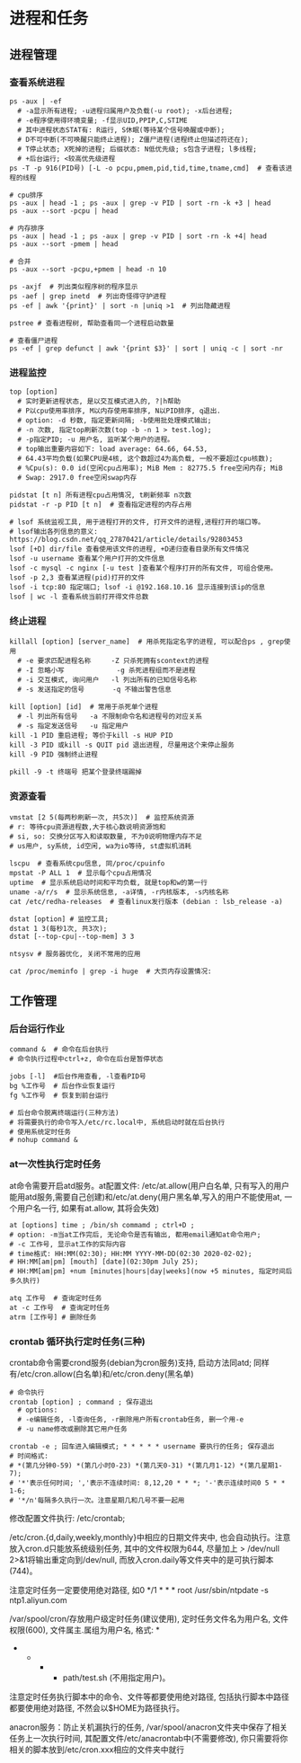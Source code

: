 # 进程和任务

## 进程管理

### 查看系统进程

```
ps -aux | -ef
  # -a显示所有进程; -u进程归属用户及负载(-u root); -x后台进程;
  # -e程序使用得环境变量; -f显示UID,PPIP,C,STIME
  # 其中进程状态STAT有: R运行, S休眠(等待某个信号唤醒或中断);
  # D不可中断(不可唤醒只能终止进程); Z僵尸进程(进程终止但描述符还在);
  # T停止状态; X死掉的进程; 后缀状态: N低优先级; s包含子进程; l多线程;
  # +后台运行; <较高优先级进程
ps -T -p 916(PID号) [-L -o pcpu,pmem,pid,tid,time,tname,cmd]  # 查看该进程的线程

# cpu排序
ps -aux | head -1 ; ps -aux | grep -v PID | sort -rn -k +3 | head
ps -aux --sort -pcpu | head

# 内存排序
ps -aux | head -1 ; ps -aux | grep -v PID | sort -rn -k +4| head
ps -aux --sort -pmem | head

# 合并
ps -aux --sort -pcpu,+pmem | head -n 10

ps -axjf  # 列出类似程序树的程序显示
ps -aef | grep inetd  # 列出奇怪得守护进程
ps -ef | awk '{print}' | sort -n |uniq >1  # 列出隐藏进程

pstree # 查看进程树, 帮助查看同一个进程启动数量

# 查看僵尸进程
ps -ef | grep defunct | awk '{print $3}' | sort | uniq -c | sort -nr
```

### 进程监控

```
top [option]
  # 实时更新进程状态, 是以交互模式进入的, ?|h帮助
  # P以cpu使用率排序, M以内存使用率排序, N以PID排序, q退出.
  # option: -d 秒数, 指定更新间隔; -b使用批处理模式输出; 
  # -n 次数, 指定top刷新次数(top -b -n 1 > test.log); 
  # -p指定PID; -u 用户名, 监听某个用户的进程。
  # top输出重要内容如下: load average: 64.66, 64.53,
  # 64.43平均负载(如果CPU是4核, 这个数超过4为高负载, 一般不要超过cpu核数);
  # %Cpu(s): 0.0 id(空闲cpu占用率); MiB Mem : 82775.5 free空闲内存; MiB
  # Swap: 2917.0 free空闲swap内存

pidstat [t n] 所有进程cpu占用情况, t刷新频率 n次数
pidstat -r -p PID [t n]  # 查看指定进程的内存占用 

# lsof 系统监视工具, 用于进程打开的文件, 打开文件的进程,进程打开的端口等。
# lsof输出各列信息的意义: https://blog.csdn.net/qq_27870421/article/details/92803453
lsof [+D] dir/file 查看使用该文件的进程, +D递归查看目录所有文件情况
lsof -u username 查看某个用户打开的文件信息
lsof -c mysql -c nginx [-u test ]查看某个程序打开的所有文件, 可组合使用。
lsof -p 2,3 查看某进程(pid)打开的文件
lsof -i tcp:80 指定端口; lsof -i @192.168.10.16 显示连接到该ip的信息
lsof | wc -l 查看系统当前打开得文件总数
```

### 终止进程

```
killall [option] [server_name]  # 用杀死指定名字的进程, 可以配合ps , grep使用
  # -e 要求匹配进程名称     -Z 只杀死拥有scontext的进程   
  # -I 忽略小写             -g 杀死进程组而不是进程
  # -i 交互模式, 询问用户   -l 列出所有的已知信号名称
  # -s 发送指定的信号       -q 不输出警告信息

kill [option] [id]  # 常用于杀死单个进程
  # -l 列出所有信号   -a 不限制命令名和进程号的对应关系
  # -s 指定发送信号   -u 指定用户
kill -1 PID 重启进程; 等价于kill -s HUP PID
kill -3 PID 或kill -s QUIT pid 退出进程, 尽量用这个来停止服务
kill -9 PID 强制终止进程

pkill -9 -t 终端号 把某个登录终端踢掉
```

### 资源查看

```
vmstat [2 5(每两秒刷新一次, 共5次)]  # 监控系统资源
# r: 等待cpu资源进程数,大于核心数说明资源饱和
# si, so: 交换分区写入和读取数量, 不为0说明物理内存不足
# us用户, sy系统, id空闲, wa为io等待, st虚拟机消耗

lscpu  # 查看系统cpu信息, 同/proc/cpuinfo
mpstat -P ALL 1  # 显示每个cpu占用情况
uptime  # 显示系统启动时间和平均负载, 就是top和w的第一行
uname -a/r/s  # 显示系统信息, -a详情, -r内核版本, -s内核名称
cat /etc/redha-releases  # 查看linux发行版本 (debian : lsb_release -a)

dstat [option] # 监控工具; 
dstat 1 3(每秒1次, 共3次); 
dstat [--top-cpu|--top-mem] 3 3

ntsysv # 服务器优化, 关闭不常用的应用

cat /proc/meminfo | grep -i huge  # 大页内存设置情况: 
```

## 工作管理

### 后台运行作业

```
command &  # 命令在后台执行
# 命令执行过程中ctrl+z, 命令在后台是暂停状态

jobs [-l]  #后台作用查看, -l查看PID号
bg %工作号  # 后台作业恢复运行
fg %工作号  # 恢复到前台运行

# 后台命令脱离终端运行(三种方法)
# 将需要执行的命令写入/etc/rc.local中, 系统启动时就在后台执行
# 使用系统定时任务
# nohup command &
```

### at一次性执行定时任务

at命令需要开启atd服务。at配置文件: /etc/at.allow(用户白名单, 只有写入的用户能用atd服务,需要自己创建)和/etc/at.deny(用户黑名单,写入的用户不能使用at, 一个用户名一行, 如果有at.allow, 其将会失效)

```
at [options] time ; /bin/sh commamd ; ctrl+D ; 
# option: -m当at工作完后, 无论命令是否有输出, 都用email通知at命令用户; 
# -c 工作号, 显示at工作的实际内容
# time格式: HH:MM(02:30); HH:MM YYYY-MM-DD(02:30 2020-02-02);
# HH:MM[am|pm] [mouth] [date](02:30pm July 25); 
# HH:MM[am|pm] +num [minutes|hours|day|weeks](now +5 minutes, 指定时间后多久执行)

atq 工作号  # 查询定时任务
at -c 工作号  # 查询定时任务
atrm [工作号] # 删除任务
```

### crontab 循环执行定时任务(三种)

crontab命令需要crond服务(debian为cron服务)支持, 启动方法同atd; 同样有/etc/cron.allow(白名单)和/etc/cron.deny(黑名单)

```
# 命令执行
crontab [option] ; command ; 保存退出 
  # options: 
  # -e编辑任务, -l查询任务, -r删除用户所有crontab任务, 删一个用-e
  # -u name修改或删除其它用户任务

crontab -e ; 回车进入编辑模式; * * * * * username 要执行的任务; 保存退出
# 时间格式: 
# *(第几分钟0-59) *(第几小时0-23) *(第几天0-31) *(第几月1-12) *(第几星期1-7); 
# '*'表示任何时间; ','表示不连续时间: 8,12,20 * * *; '-'表示连续时间0 5 * * 1-6;
# '*/n'每隔多久执行一次。注意星期几和几号不要一起用
```

修改配置文件执行: /etc/crontab;

/etc/cron.{d,daily,weekly,monthly}中相应的日期文件夹中, 也会自动执行。注意放入cron.d只能放系统级别任务, 其中的文件权限为644, 尽量加上 > /dev/null 2>&1将输出重定向到/dev/null, 而放入cron.daily等文件夹中的是可执行脚本(744)。

注意定时任务一定要使用绝对路径, 如0 */1 * * * root /usr/sbin/ntpdate -s ntp1.aliyun.com

/var/spool/cron/存放用户级定时任务(建议使用), 定时任务文件名为用户名, 文件权限(600), 文件属主.属组为用户名, 格式: *
* * * * path/test.sh (不用指定用户)。

注意定时任务执行脚本中的命令、文件等都要使用绝对路径, 包括执行脚本中路径都要使用绝对路径, 不然会以$HOME为路径执行。

anacron服务：防止关机漏执行的任务, /var/spool/anacron文件夹中保存了相关任务上一次执行时间, 其配置文件/etc/anacrontab中(不需要修改), 你只需要将你相关的脚本放到/etc/cron.xxx相应的文件夹中就行
